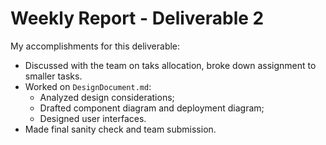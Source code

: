 # Weekly Report - Deliverable 2

My accomplishments for this deliverable:

 * Discussed with the team on taks allocation, broke down assignment to smaller tasks.
 * Worked on `DesignDocument.md`:
   * Analyzed design considerations;
   * Drafted component diagram and deployment diagram;
   * Designed user interfaces.
* Made final sanity check and team submission.


